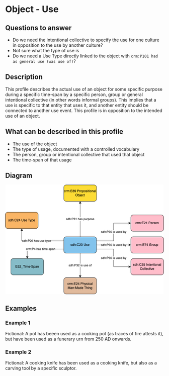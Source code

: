 # Object - Use

## Questions to answer

- Do we need the intentional collective to specify the use for one culture in opposition to the use by another culture?
- Not sure what the type of use is
- Do we need a Use Type directly linked to the object with `crm:P101 had as general use (was use of)`?

## Description

This profile describes the actual use of an object for some specific purpose during a specific time-span by a specific person, group or general intentional collective (in other words informal groups). This implies that a use is specific to that entity that uses it, and another entity should be connected to another use event.
This profile is in opposition to the intended use of an object.

## What can be described in this profile

- The use of the object
- The type of usage, documented with a controlled vocabulary
- The person, group or intentional collective that used that object
- The time-span of that usage

## Diagram

![Alt text](Diagrams/GV_Profile_Object-Use.drawio.png)

## Examples

### Example 1

Fictional: A pot has beeen used as a cooking pot (as traces of fire attests it), but have been used as a funerary urn from 250 AD onwards.

### Example 2

Fictional: A cooking knife has been used as a cooking knife, but also as a carving tool by a specific sculptor.
